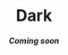 <!-- My Personal Collection for Dark Stuff ;) -->

<!-- <img height="250" src=""> <img height="250" src=""> <img height="250" src=""> <img height="250" src=""> -->

<div align="center">

<h1>Dark</h1>

<p><b><i>Coming soon</i></b></p>

<!--
<img height="250" src="https://i.pinimg.com/originals/ef/4d/63/ef4d6314de10e0ba7c356053b5aa8037.jpg">

<img height="250" src="https://i.pinimg.com/originals/50/9c/68/509c68bd33e83c7174e7a31802790e7b.png">

<img height="250" src="https://i.pinimg.com/736x/49/37/51/493751b9e264e3ebaec9c64c81ba46d5.jpg">

<img height="250" src="https://tenor.com/view/anime-gif-25796858.gif">

<img height="250" src="https://tenor.com/view/hello-gif-25378147.gif">

<img height="250" src="https://tenor.com/view/lycoris-recoil-lycoris-lecoreco-anime-girl-cute-anime-girl-gif-11274551799585211621.gif">

<img height="250" src="https://tenor.com/view/lycoris-recoil-lycoris-lecoreco-anime-girl-cute-anime-girl-gif-14719765150663142128.gif">

<img src="https://tenor.com/view/lycoris-recoil-lycoris-lecoreco-anime-girl-cute-anime-girl-gif-11274551799585211621.gif">
-->

</div>
